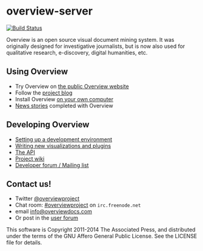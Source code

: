 overview-server
===============

[![Build Status](http://jenkins-ci.overviewdocs.com/job/overview-server/badge/icon)](http://jenkins-ci.overviewdocs.com/job/overview-server/)

Overview is an open source visual document mining system. It was originally designed for investigative journalists, but is now also used for qualitative research, e-discovery, digital humanities, etc.

## Using Overview

- Try Overview on [the public Overview website](https://overviewdocs.com)
- Follow the [project blog](http://blog.overviewdocs.com)
- Install Overview [on your own computer](https://github.com/overview/overview-server/wiki/Installing-and-Running-Overview)
- [News stories](https://github.com/overview/overview-server/wiki/News-stories) completed with Overview

## Developing Overview

- [Setting up a development environment](https://github.com/overview/overview-server/wiki/Setting-up-a-development-Environment)
- [Writing new visualizations and plugins](https://github.com/overview/overview-server/wiki/Overview-API-Overview)
- [The API](http://docs.overviewproject.apiary.io/)
- [Project wiki](https://github.com/overview/overview-server/wiki)
- [Developer forum / Mailing list](https://groups.google.com/forum/?fromgroups#!forum/overview-dev)

## Contact us!
- Twitter [@overviewproject](https://twitter.com/overviewproject)
- Chat room: [#overviewproject](http://webchat.freenode.net/?channels=overviewproject) on `irc.freenode.net`
- email info@overviewdocs.com
- Or post in the [user forum](https://groups.google.com/forum/?fromgroups=#!forum/overview-users)

This software is Copyright 2011-2014 The Associated Press, and distributed under the
terms of the GNU Affero General Public License. See the LICENSE file for details.

